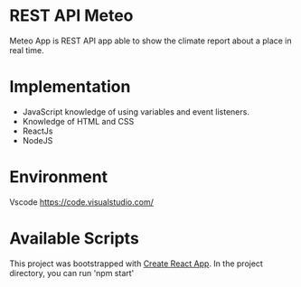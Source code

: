 
# REST API Meteo 

Meteo App is REST API app able to show the climate report about a place in real time.


# Implementation
- JavaScript knowledge of using variables and event listeners.
- Knowledge of HTML and CSS
- ReactJs
- NodeJS

# Environment

Vscode https://code.visualstudio.com/

# Available Scripts

This project was bootstrapped with [Create React App](https://github.com/facebook/create-react-app).
In the project directory, you can run 'npm start'

